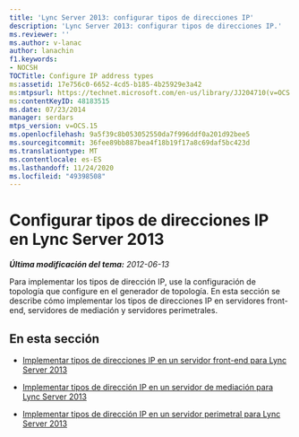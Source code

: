 ```yaml
---
title: 'Lync Server 2013: configurar tipos de direcciones IP'
description: 'Lync Server 2013: configurar tipos de direcciones IP.'
ms.reviewer: ''
ms.author: v-lanac
author: lanachin
f1.keywords:
- NOCSH
TOCTitle: Configure IP address types
ms:assetid: 17e756c0-6652-4cd5-b185-4b25929e3a42
ms:mtpsurl: https://technet.microsoft.com/en-us/library/JJ204710(v=OCS.15)
ms:contentKeyID: 48183515
ms.date: 07/23/2014
manager: serdars
mtps_version: v=OCS.15
ms.openlocfilehash: 9a5f39c8b053052550da7f996ddf0a201d92bee5
ms.sourcegitcommit: 36fee89bb887bea4f18b19f17a8c69daf5bc423d
ms.translationtype: MT
ms.contentlocale: es-ES
ms.lasthandoff: 11/24/2020
ms.locfileid: "49398508"
---
```

# <a name="configure-ip-address-types-in-lync-server-2013"></a>Configurar tipos de direcciones IP en Lync Server 2013

<div data-xmlns="http://www.w3.org/1999/xhtml">

<div class="topic" data-xmlns="http://www.w3.org/1999/xhtml" data-msxsl="urn:schemas-microsoft-com:xslt" data-cs="https://msdn.microsoft.com/">

<div data-asp="https://msdn2.microsoft.com/asp">



</div>

<div id="mainSection">

<div id="mainBody">

<span> </span>

_**Última modificación del tema:** 2012-06-13_

Para implementar los tipos de dirección IP, use la configuración de topología que configure en el generador de topología. En esta sección se describe cómo implementar los tipos de direcciones IP en servidores front-end, servidores de mediación y servidores perimetrales.

<div>

## <a name="in-this-section"></a>En esta sección

  - [Implementar tipos de direcciones IP en un servidor front-end para Lync Server 2013](lync-server-2013-deploy-ip-address-types-on-a-front-end-server.md)

  - [Implementar tipos de dirección IP en un servidor de mediación para Lync Server 2013](lync-server-2013-deploy-ip-address-types-on-a-mediation-server.md)

  - [Implementar tipos de dirección IP en un servidor perimetral para Lync Server 2013](lync-server-2013-deploy-ip-address-types-on-an-edge-server.md)

</div>

</div>

<span> </span>

</div>

</div>

</div>

